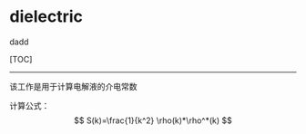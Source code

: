 # dielectric

dadd

[TOC]

****

该工作是用于计算电解液的介电常数

计算公式：
$$
S(k)=\frac{1}{k^2} \rho(k)*\rho^*(k)
$$
